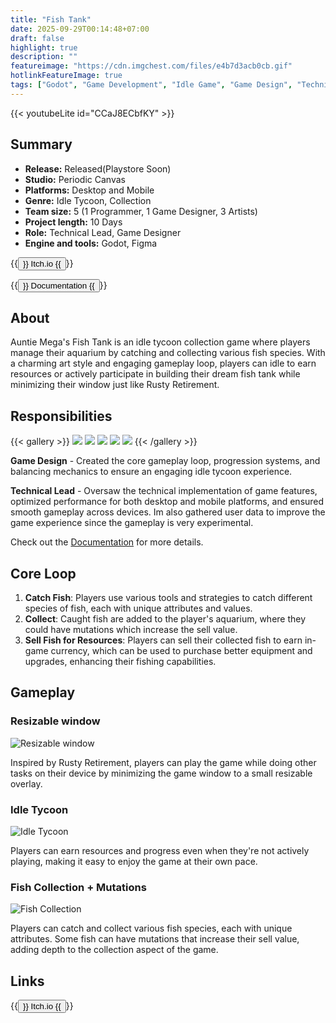 ```yaml
---
title: "Fish Tank"
date: 2025-09-29T00:14:48+07:00
draft: false
highlight: true
description: ""
featureimage: "https://cdn.imgchest.com/files/e4b7d3acb0cb.gif"
hotlinkFeatureImage: true
tags: ["Godot", "Game Development", "Idle Game", "Game Design", "Technical Lead"]
---
```


{{< youtubeLite id="CCaJ8ECbfKY" >}}

## Summary

- **Release:** Released(Playstore Soon)
- **Studio:** Periodic Canvas
- **Platforms:** Desktop and Mobile
- **Genre:** Idle Tycoon, Collection
- **Team size:** 5 (1 Programmer, 1 Game Designer, 3 Artists)
- **Project length:** 10 Days
- **Role:** Technical Lead, Game Designer
- **Engine and tools:** Godot, Figma

{{<button href="https://hanif012.itch.io/auntie-megas-fish">}}
Itch.io
{{</button>}}

{{<button href="https://hanif012.gitbook.io/am-mega-fish-tank">}}
Documentation
{{</button>}}

## About

Auntie Mega's Fish Tank is an idle tycoon collection game where players manage their aquarium by catching and collecting various fish species. With a charming art style and engaging gameplay loop, players can idle to earn resources or actively participate in building their dream fish tank while minimizing their window just like Rusty Retirement.

## Responsibilities

{{< gallery >}}
  <img src="https://cdn.imgchest.com/files/05d1f71341c6.png" class="grid-w50" />
  <img src="https://cdn.imgchest.com/files/6859d2291122.png" class="grid-w50" />
  <img src="https://cdn.imgchest.com/files/499f367d97a2.png" class="grid-w50" />
  <img src="https://cdn.imgchest.com/files/a6671b3fa12a.png" class="grid-w50" />
  <img src="https://cdn.imgchest.com/files/f7c73e8d8c03.png" class="grid-w50" />
{{< /gallery >}}

**Game Design** - Created the core gameplay loop, progression systems, and balancing mechanics to ensure an engaging idle tycoon experience.

**Technical Lead** - Oversaw the technical implementation of game features, optimized performance for both desktop and mobile platforms, and ensured smooth gameplay across devices. Im also gathered user data to improve the game experience since the gameplay is very experimental.

Check out the [Documentation](https://hanif012.gitbook.io/am-mega-fish-tank) for more details.

## Core Loop

1. **Catch Fish**: Players use various tools and strategies to catch different species of fish, each with unique attributes and values.
2. **Collect**: Caught fish are added to the player's aquarium, where they could have mutations which increase the sell value.
3. **Sell Fish for Resources**: Players can sell their collected fish to earn in-game currency, which can be used to purchase better equipment and upgrades, enhancing their fishing capabilities.

## Gameplay

### Resizable window

![Resizable window](https://cdn.imgchest.com/files/12d29ea8f288.png)

Inspired by Rusty Retirement, players can play the game while doing other tasks on their device by minimizing the game window to a small resizable overlay.

### Idle Tycoon

![Idle Tycoon](https://cdn.imgchest.com/files/6d6b18b693cf.png)

Players can earn resources and progress even when they're not actively playing, making it easy to enjoy the game at their own pace.

### Fish Collection + Mutations

![Fish Collection](https://cdn.imgchest.com/files/5c97af27d9a6.png)

Players can catch and collect various fish species, each with unique attributes. Some fish can have mutations that increase their sell value, adding depth to the collection aspect of the game.

## Links

{{<button href="https://hanif012.itch.io/auntie-megas-fish">}}
Itch.io
{{</button>}}